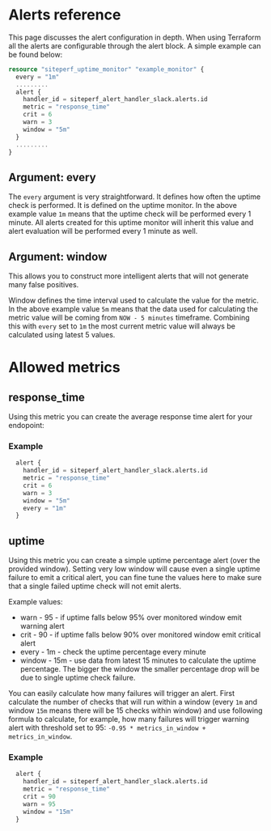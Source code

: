 # Alerts reference

This page discusses the alert configuration in depth. When using Terraform all the alerts are configurable through the alert block. A simple example can be found below:

```terraform
resource "siteperf_uptime_monitor" "example_monitor" {
  every = "1m"
  .........
  alert {
    handler_id = siteperf_alert_handler_slack.alerts.id
    metric = "response_time"
    crit = 6
    warn = 3
    window = "5m"
  }
  .........
}
```

## Argument: every

The `every` argument is very straightforward. It defines how often the uptime check is performed. It is defined on the uptime monitor. In the above example value `1m` means that the uptime check will be performed every 1 minute. All alerts created for this uptime monitor will inherit this value and alert evaluation will be performed every 1 minute as well.

## Argument: window

This allows you to construct more intelligent alerts that will not generate many false positives. 

Window defines the time interval used to calculate the value for the metric. In the above example value `5m` means that the data used for calculating the metric value will be coming from `NOW - 5 minutes` timeframe. Combining this with `every` set to `1m` the most current metric value will always be calculated using latest 5 values.     

# Allowed metrics

## response_time

Using this metric you can create the average response time alert for your endopoint:

### Example

```terraform
  alert {
    handler_id = siteperf_alert_handler_slack.alerts.id
    metric = "response_time"
    crit = 6
    warn = 3
    window = "5m"
    every = "1m"
  }
```

## uptime

Using this metric you can create a simple uptime percentage alert (over the provided window). Setting very low window will cause even a single uptime failure to emit a critical alert, you can fine tune the values here to make sure that a single failed uptime check will not emit alerts.

Example values:

* warn - 95 - if uptime falls below 95% over monitored window emit warning alert
* crit - 90 - if uptime falls below 90% over monitored window emit critical alert
* every - 1m - check the uptime percentage every minute
* window - 15m - use data from latest 15 minutes to calculate the uptime percentage. The bigger the window the smaller percentage drop will be due to single uptime check failure. 

You can easily calculate how many failures will trigger an alert. First calculate the number of checks that will run within a window (every `1m` and window `15m` means there will be 15 checks within window) and use following formula to calculate, for example, how many failures will trigger warning alert with threshold set to 95: `-0.95 * metrics_in_window + metrics_in_window`. 

### Example

```terraform
  alert {
    handler_id = siteperf_alert_handler_slack.alerts.id
    metric = "response_time"
    crit = 90
    warn = 95
    window = "15m"
  }
```

